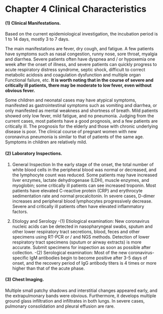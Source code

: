 # Chapter 4  Clinical Characteristics

#### (1) Clinical Manifestations.

Based on the current epidemiological investigation, the incubation period is 1 to 14 days, mostly 3 to 7 days.

The main manifestations are fever, dry cough, and fatigue. A few patients have symptoms such as nasal congestion, runny nose, sore throat, myalgia and diarrhea. Severe patients often have dyspnea and / or hypoxemia one week after the onset of illness, and severe patients can quickly progress to acute respiratory distress syndrome, septic shock, difficult to correct metabolic acidosis and coagulation dysfunction and multiple organ Functional failure, etc. **It is worth noting that in the course of severe and critically ill patients, there may be moderate to low fever, even without obvious fever.**

Some children and neonatal cases may have atypical symptoms, manifested as gastrointestinal symptoms such as vomiting and diarrhea, or only manifested as mental weakness and shortness of breath. Mild patients showed only low fever, mild fatigue, and no pneumonia. Judging from the current cases, most patients have a good prognosis, and a few patients are critically ill. The prognosis for the elderly and those with chronic underlying disease is poor. The clinical course of pregnant women with new coronavirus pneumonia is similar to that of patients of the same age. Symptoms in children are relatively mild.

#### (2) Laboratory Inspections.

1. General Inspection
In the early stage of the onset, the total number of white blood cells in the peripheral blood was normal or decreased, and the lymphocyte count was reduced. Some patients may have increased liver enzymes, lactate dehydrogenase (LDH), muscle enzymes, and myoglobin; some critically ill patients can see increased troponin. Most patients have elevated C-reactive protein (CRP) and erythrocyte sedimentation rate and normal procalcitonin. In severe cases, D-dimer increases and peripheral blood lymphocytes progressively decrease. Severe and critically ill patients often have elevated inflammatory factors.

2. Etiology and Serology
-(1) Etiological examination: New coronavirus nucleic acids can be detected in nasopharyngeal swabs, sputum and other lower respiratory tract secretions, blood, feces and other specimens using RT-PCR or / and NGS methods. Detection of lower respiratory tract specimens (sputum or airway extracts) is more accurate. Submit specimens for inspection as soon as possible after collection.
-(2) Serological examination: Most of the new coronavirus-specific IgM antibodies begin to become positive after 3-5 days of onset, and the recovery period of IgG antibody titers is 4 times or more higher than that of the acute phase.

#### (3) Chest Imaging.
Multiple small patchy shadows and interstitial changes appeared early, and the extrapulmonary bands were obvious. Furthermore, it develops multiple ground glass infiltration and infiltrates in both lungs. In severe cases, pulmonary consolidation and pleural effusion are rare.

